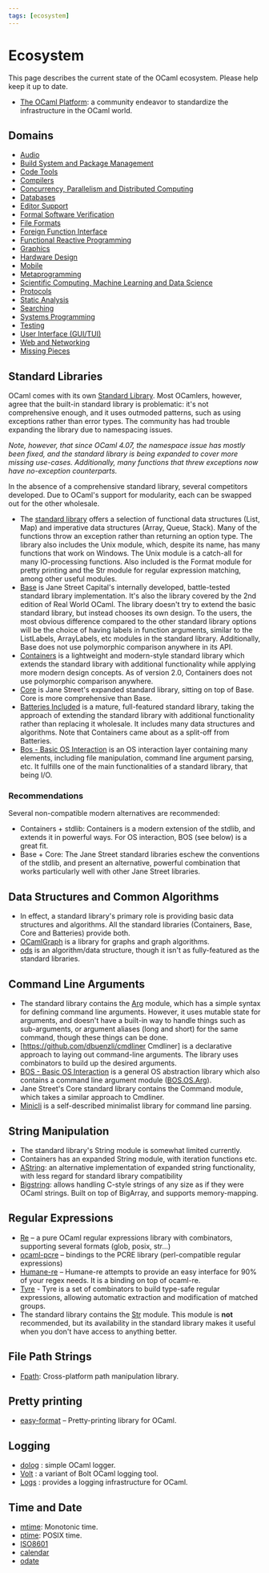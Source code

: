```yaml
---
tags: [ecosystem]
---
```


# Ecosystem

This page describes the current state of the OCaml ecosystem. Please help keep it up to date.

* [The OCaml Platform](ocaml_platform.md): a community endeavor to standardize the infrastructure in the OCaml world.

## Domains
* [Audio](audio.md)
* [Build System and Package Management](build_systems.md)
* [Code Tools](code_tools.md)
* [Compilers](compilers.md)
* [Concurrency, Parallelism and Distributed Computing](parallelism.md)
* [Databases](databases.md)
* [Editor Support](editor_support.md)
* [Formal Software Verification](software_verification.md)
* [File Formats](file_formats.md)
* [Foreign Function Interface](ffi.md)
* [Functional Reactive Programming](frp.md)
* [Graphics](graphics.md)
* [Hardware Design](hardware_design.md)
* [Mobile](mobile.md)
* [Metaprogramming](metaprogramming.md)
* [Scientific Computing, Machine Learning and Data Science](scientific.md)
* [Protocols](protocols.md)
* [Static Analysis](static_analysis.md)
* [Searching](searching.md)
* [Systems Programming](systems_programming.md)
* [Testing](testing.md)
* [User Interface (GUI/TUI)](ui.md)
* [Web and Networking](web_networking.md)
* [Missing Pieces](missing_pieces.md)

## Standard Libraries

OCaml comes with its own [Standard Library](https://caml.inria.fr/pub/docs/manual-ocaml/libref/). Most OCamlers, however, agree that the built-in standard library is problematic: it's not comprehensive enough, and it uses outmoded patterns, such as using exceptions rather than error types. The community has had trouble expanding the library due to namespacing issues.

*Note, however, that since OCaml 4.07, the namespace issue has mostly been fixed, and the standard library is being expanded to cover more missing use-cases. Additionally, many functions that threw exceptions now have no-exception counterparts.*

In the absence of a comprehensive standard library, several competitors developed. Due to OCaml's support for modularity, each can be swapped out for the other wholesale.

* The [standard library](https://caml.inria.fr/pub/docs/manual-ocaml/libref/) offers a selection of functional data structures (List, Map) and imperative data structures (Array, Queue, Stack). Many of the functions throw an exception rather than returning an option type. The library also includes the Unix module, which, despite its name, has many functions that work on Windows. The Unix module is a catch-all for many IO-processing functions. Also included is the Format module for pretty printing and the Str module for regular expression matching, among other useful modules.
* [Base](https://github.com/janestreet/base)  is Jane Street Capital's internally developed, battle-tested standard library implementation. It's also the library covered by the 2nd edition of Real World OCaml. The library doesn't try to extend the basic standard library, but instead chooses its own design. To the users, the most obvious difference compared to the other standard library options will be the choice of having labels in function arguments, similar to the ListLabels, ArrayLabels, etc modules in the standard library. Additionally, Base does not use polymorphic comparison anywhere in its API.
* [Containers](https://github.com/c-cube/ocaml-containers)  is a lightweight and modern-style standard library which extends the standard library with additional functionality while applying more modern design concepts. As of version 2.0, Containers does not use polymorphic comparison anywhere.
* [Core](https://github.com/janestreet/core)  is Jane Street's expanded standard library, sitting on top of Base. Core is more comprehensive than Base.
* [Batteries Included](https://github.com/ocaml-batteries-team/batteries-included)  is a mature, full-featured standard library, taking the approach of extending the standard library with additional functionality rather than replacing it wholesale. It includes many data structures and algorithms. Note that Containers came about as a split-off from Batteries.
* [Bos - Basic OS Interaction](https://github.com/dbuenzli/bos) is an OS interaction layer containing many elements, including file manipulation, command line argument parsing, etc. It fulfills one of the main functionalities of a standard library, that being I/O.

### Recommendations
Several non-compatible modern alternatives are recommended:

* Containers + stdlib: Containers is a modern extension of the stdlib, and extends it in powerful ways. For OS interaction, BOS (see below) is a great fit.
* Base + Core: The Jane Street standard libraries eschew the conventions of the stdlib, and present an alternative, powerful combination that works particularly well with other Jane Street libraries.

## Data Structures and Common Algorithms

* In effect, a standard library's primary role is providing basic data structures and algorithms. All the standard libraries (Containers, Base, Core and Batteries) provide both.
* [OCamlGraph](https://github.com/backtracking/ocamlgraph) is a library for graphs and graph algorithms.
* [ods](https://github.com/owainlewis/ods) is an algorithm/data structure, though it isn't as fully-featured as the standard libraries.

## Command Line Arguments

* The standard library contains the [Arg](https://caml.inria.fr/pub/docs/manual-ocaml/libref/Arg.html) module, which has a simple syntax for defining command line arguments. However, it uses mutable state for arguments, and doesn't have a built-in way to handle things such as sub-arguments, or argument aliases (long and short) for the same command, though these things can be done.
* [https://github.com/dbuenzli/cmdliner Cmdliner] is a declarative approach to laying out command-line arguments. The library uses combinators to build up the desired arguments.
* [BOS - Basic OS Interaction](https://github.com/dbuenzli/bos) is a general OS abstraction library which also contains a command line argument module ([BOS.OS.Arg](http://erratique.ch/software/bos/doc/Bos.OS.Arg.html)).
* Jane Street's Core standard library contains the Command module, which takes a similar approach to Cmdliner.
* [Minicli](https://github.com/UnixJunkie/minicli)  is a self-described minimalist library for command line parsing.

## String Manipulation

* The standard library's String module is somewhat limited currently.
* Containers has an expanded String module, with iteration functions etc.
* [AString](https://github.com/dbuenzli/astring): an alternative implementation of expanded string functionality, with less regard for standard library compatibility
* [Bigstring](https://github.com/c-cube/ocaml-bigstring): allows handling C-style strings of any size as if they were OCaml strings.
  Built on top of BigArray, and supports memory-mapping.

## Regular Expressions

* [Re](https://github.com/ocaml/ocaml-re)  – a pure OCaml regular expressions library with combinators, supporting several formats (glob, posix, str...)
* [ocaml-pcre](https://github.com/mmottl/pcre-ocaml)  – bindings to the PCRE library (perl-compatible regular expressions)
* [Humane-re](https://github.com/rgrinberg/humane-re)  – Humane-re attempts to provide an easy interface for 90% of your regex needs. It is a binding on top of ocaml-re.
* [Tyre](https://github.com/Drup/tyre)  - Tyre is a set of combinators to build type-safe regular expressions, allowing automatic extraction and modification of matched groups.
* The standard library contains the [Str](https://caml.inria.fr/pub/docs/manual-ocaml/libref/Str.html) module. This module is __not__ recommended, but its availability in the standard library makes it useful when you don't have access to anything better.

## File Path Strings
* [Fpath](https://github.com/dbuenzli/fpath): Cross-platform path manipulation library.

## Pretty printing

* [easy-format](https://github.com/mjambon/easy-format)  – Pretty-printing library for OCaml.


## Logging

* [dolog](https://github.com/UnixJunkie/dolog) : simple OCaml logger.
* [Volt](https://github.com/codinuum/volt) : a variant of Bolt OCaml logging tool.
* [Logs](http://erratique.ch/software/logs) : provides a logging infrastructure for OCaml.

## Time and Date

* [mtime](https://github.com/dbuenzli/mtime): Monotonic time.
* [ptime](http://erratique.ch/software/ptime): POSIX time.
* [ISO8601](https://github.com/sagotch/ISO8601.ml/) 
* [calendar](http://calendar.forge.ocamlcore.org/) 
* [odate](https://github.com/hhugo/odate) 
